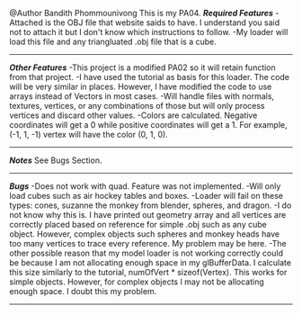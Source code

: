 @Author Bandith Phommounivong
This is my PA04. 
***Required Features***
-Attached is the OBJ file that website saids to have. I understand you said not to attach it but I don't know which instructions to follow. 
-My loader will load this file and any triangluated .obj file that is a cube. 
***********************

***Other Features***
-This project is a modified PA02 so it will retain function from that project. 
-I have used the tutorial as basis for this loader. The code will be very similar in places. However, I have modified the code to use arrays instead of Vectors in most cases.
-Will handle files with normals, textures, vertices, or any combinations of those but will only process vertices and discard other values.
-Colors are calculated. Negative coordinates will get a 0 while positive coordinates will get a 1. For example, (-1, 1, -1) vertex will have the color (0, 1, 0). 
********************

***Notes***
See Bugs Section.
***********

***Bugs***
-Does not work with quad. Feature was not implemented.
-Will only load cubes such as air hockey tables and boxes. 
-Loader will fail on these types: cones, suzanne the monkey from blender, spheres, and dragon. 
-I do not know why this is. I have printed out geometry array and all vertices are correctly placed based on reference for simple .obj such as any cube object. However, complex objects such spheres and monkey heads have too many vertices to trace every reference. My problem may be here. 
-The other possible reason that my model loader is not working correctly could be because I am not allocating enough space in my glBufferData. I calculate this size similarly to the tutorial, numOfVert * sizeof(Vertex). This works for simple objects. However, for complex objects I may not be allocating enough space. I doubt this my problem.
**********
